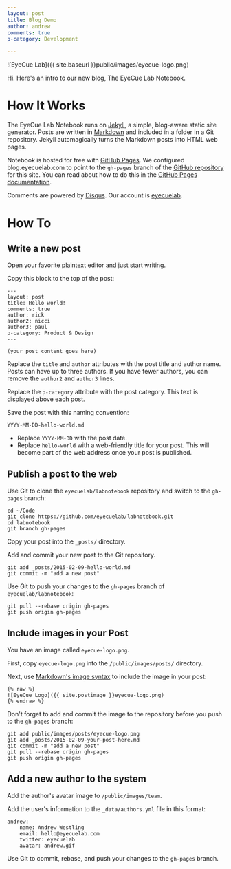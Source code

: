 ```yaml
---
layout: post
title: Blog Demo
author: andrew
comments: true
p-category: Development

---
```


![EyeCue Lab]({{ site.baseurl }}public/images/eyecue-logo.png)

Hi. Here's an intro to our new blog, The EyeCue Lab Notebook.

# How It Works

The EyeCue Lab Notebook runs on [Jekyll](http://jekyllrb.com/), a simple, blog-aware static site generator. Posts are written in [Markdown](http://daringfireball.net/projects/markdown) and included in a folder in a Git repository. Jekyll automagically turns the Markdown posts into HTML web pages.

Notebook is hosted for free with [GitHub Pages](https://pages.github.com/). We configured blog.eyecuelab.com to point to the `gh-pages` branch of the [GitHub repository](http://github.com/eyecuelab/labnotebook) for this site. You can read about how to do this in the [GitHub Pages documentation](https://help.github.com/categories/github-pages-basics/).

Comments are powered by [Disqus](https://disqus.com). Our account is [eyecuelab](https://disqus.com/by/eyecuelab/).

# How To

## Write a new post

Open your favorite plaintext editor and just start writing.

Copy this block to the top of the post: 

```
---
layout: post
title: Hello world!
comments: true
author: rick
author2: nicci
author3: paul
p-category: Product & Design
---

(your post content goes here)

```

Replace the `title` and `author` attributes with the post title and author name. Posts can have up to three authors. If you have fewer authors, you can remove the `author2` and `author3` lines.

Replace the `p-category` attribute with the post category. This text is displayed above each post.

Save the post with this naming convention:

`YYYY-MM-DD-hello-world.md`

- Replace `YYYY-MM-DD` with the post date.  
- Replace `hello-world` with a web-friendly title for your post. This will become part of the web address once your post is published.

## Publish a post to the web

Use Git to clone the `eyecuelab/labnotebook` repository and switch to the `gh-pages` branch:


```
cd ~/Code
git clone https://github.com/eyecuelab/labnotebook.git
cd labnotebook
git branch gh-pages
```

Copy your post into the `_posts/` directory.

Add and commit your new post to the Git repository. 

```
git add _posts/2015-02-09-hello-world.md
git commit -m "add a new post"
```

Use Git to push your changes to the `gh-pages` branch of `eyecuelab/labnotebook`:


```
git pull --rebase origin gh-pages
git push origin gh-pages
```

## Include images in your Post

You have an image called `eyecue-logo.png`.

First, copy `eyecue-logo.png` into the `/public/images/posts/` directory.

Next, use [Markdown's image syntax](http://daringfireball.net/projects/markdown/syntax#img) to include the image in your post:

```
{% raw %}
![EyeCue Logo]({{ site.postimage }}eyecue-logo.png)
{% endraw %}
```

Don't forget to add and commit the image to the repository before you push to the `gh-pages` branch:

```
git add public/images/posts/eyecue-logo.png
git add _posts/2015-02-09-your-post-here.md
git commit -m "add a new post"
git pull --rebase origin gh-pages
git push origin gh-pages
```

## Add a new author to the system

Add the author's avatar image to `/public/images/team`.

Add the user's information to the `_data/authors.yml` file in this format:

```
andrew:
    name: Andrew Westling
    email: hello@eyecuelab.com
    twitter: eyecuelab
    avatar: andrew.gif
```

Use Git to commit, rebase, and push your changes to the `gh-pages` branch.
